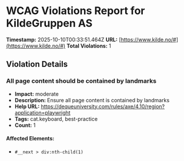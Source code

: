 # WCAG Violations Report for KildeGruppen AS

**Timestamp:** 2025-10-10T00:33:51.464Z
**URL:** [https://www.kilde.no/#](https://www.kilde.no/#)
**Total Violations:** 1

## Violation Details

### All page content should be contained by landmarks

- **Impact:** moderate
- **Description:** Ensure all page content is contained by landmarks
- **Help URL:** https://dequeuniversity.com/rules/axe/4.10/region?application=playwright
- **Tags:** cat.keyboard, best-practice
- **Count:** 1

#### Affected Elements:

- `#__next > div:nth-child(1)`

